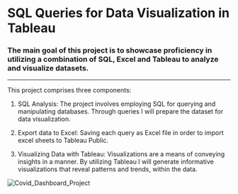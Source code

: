# SQL Queries for Data Visualization in Tableau 

### The main goal of this project is to showcase proficiency in utilizing a combination of SQL, Excel and Tableau to analyze and visualize datasets. 
----
This project comprises three components:

1. SQL Analysis: The project involves employing SQL for querying and manipulating databases. Through queries I will prepare the dataset for data visualization.

2. Export data to Excel: Saving each query as Excel file in order to import excel sheets to Tableau Public.

3. Visualizing Data with Tableau: Visualizations are a means of conveying insights in a manner. By utilizing Tableau I will generate informative visualizations that reveal patterns and trends, within the data.


![Covid_Dashboard_Project](https://github.com/bospink/SQL_Queries_Tableau_Project/assets/126882792/2489b4ea-c2d4-4e03-a749-1e7c87901f42)
